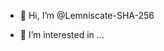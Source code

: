 - 👋 Hi, I’m @Lemniscate-SHA-256

  
- 👀 I’m interested in ...

  
<!---
Lemniscate-SHA-256/Lemniscate-SHA-256 is a ✨ special ✨ repository because its `README.md` (this file) appears on your GitHub profile.
You can click the Preview link to take a look at your changes.
--->
